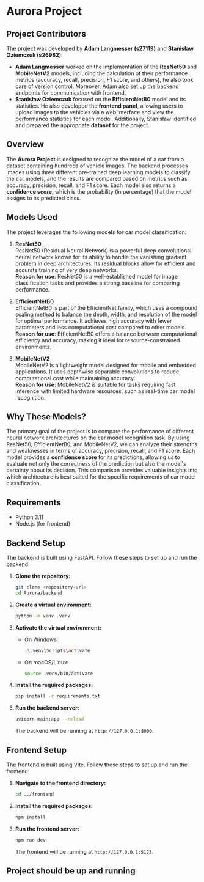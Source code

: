 # Aurora Project

## Project Contributors

The project was developed by **Adam Langmesser (s27119)** and **Stanisław Oziemczuk (s26982)**:

- **Adam Langmesser** worked on the implementation of the **ResNet50** and **MobileNetV2** models, including the calculation of their performance metrics (accuracy, recall, precision, F1 score, and others), he also took care of version control. Moreover, Adam also set up the backend endpoints for communication with frontend.
- **Stanisław Oziemczuk** focused on the **EfficientNetB0** model and its statistics. He also developed the **frontend panel**, allowing users to upload images to the vehicles via a web interface and view the performance statistics for each model. Additionally, Stanisław identified and prepared the appropriate **dataset** for the project.

## Overview

The **Aurora Project** is designed to recognize the model of a car from a dataset containing hundreds of vehicle images. The backend processes images using three different pre-trained deep learning models to classify the car models, and the results are compared based on metrics such as accuracy, precision, recall, and F1 score. Each model also returns a **confidence score**, which is the probability (in percentage) that the model assigns to its predicted class.

## Models Used

The project leverages the following models for car model classification:

1. **ResNet50**  
   ResNet50 (Residual Neural Network) is a powerful deep convolutional neural network known for its ability to handle the vanishing gradient problem in deep architectures. Its residual blocks allow for efficient and accurate training of very deep networks.  
   **Reason for use**: ResNet50 is a well-established model for image classification tasks and provides a strong baseline for comparing performance.

2. **EfficientNetB0**  
   EfficientNetB0 is part of the EfficientNet family, which uses a compound scaling method to balance the depth, width, and resolution of the model for optimal performance. It achieves high accuracy with fewer parameters and less computational cost compared to other models.  
   **Reason for use**: EfficientNetB0 offers a balance between computational efficiency and accuracy, making it ideal for resource-constrained environments.

3. **MobileNetV2**  
   MobileNetV2 is a lightweight model designed for mobile and embedded applications. It uses depthwise separable convolutions to reduce computational cost while maintaining accuracy.  
   **Reason for use**: MobileNetV2 is suitable for tasks requiring fast inference with limited hardware resources, such as real-time car model recognition.

## Why These Models?

The primary goal of the project is to compare the performance of different neural network architectures on the car model recognition task. By using ResNet50, EfficientNetB0, and MobileNetV2, we can analyze their strengths and weaknesses in terms of accuracy, precision, recall, and F1 score. Each model provides a **confidence score** for its predictions, allowing us to evaluate not only the correctness of the prediction but also the model's certainty about its decision. This comparison provides valuable insights into which architecture is best suited for the specific requirements of car model classification.

## Requirements

- Python 3.11
- Node.js (for frontend)

## Backend Setup

The backend is built using FastAPI. Follow these steps to set up and run the backend:

1. **Clone the repository:**

    ```sh
    git clone <repository-url>
    cd Aurora/backend
    ```

2. **Create a virtual environment:**

    ```sh
    python -m venv .venv
    ```

3. **Activate the virtual environment:**

    - On Windows:

        ```sh
        .\.venv\Scripts\activate
        ```

    - On macOS/Linux:

        ```sh
        source .venv/bin/activate
        ```

4. **Install the required packages:**

    ```sh
    pip install -r requirements.txt
    ```

5. **Run the backend server:**

    ```sh
    uvicorn main:app --reload
    ```

    The backend will be running at `http://127.0.0.1:8000`.

## Frontend Setup

The frontend is built using Vite. Follow these steps to set up and run the frontend:

1. **Navigate to the frontend directory:**

    ```sh
    cd ../frontend
    ```

2. **Install the required packages:**

    ```sh
    npm install
    ```

3. **Run the frontend server:**

    ```sh
    npm run dev
    ```

    The frontend will be running at `http://127.0.0.1:5173`.

## Project should be up and running
